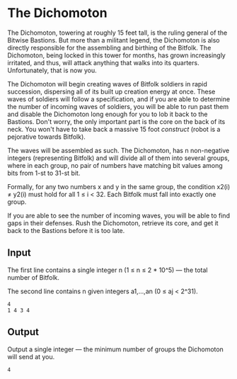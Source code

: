 # The Dichomoton

The Dichomoton, towering at roughly 15 feet tall, is the ruling general of the Bitwise Bastions. But more than a militant legend, the Dichomoton is also directly responsible for the assembling and birthing of the Bitfolk. The Dichomoton, being locked in this tower for months, has grown increasingly irritated, and thus, will attack anything that walks into its quarters. Unfortunately, that is now you.

The Dichomoton will begin creating waves of Bitfolk soldiers in rapid succession, dispersing all of its built up creation energy at once. These waves of soldiers will follow a specification, and if you are able to determine the number of incoming waves of soldiers, you will be able to run past them and disable the Dichomoton long enough for you to lob it back to the Bastions. Don't worry, the only important part is the core on the back of its neck. You won't have to take back a massive 15 foot *construct* (robot is a pejorative towards Bitfolk).

The waves will be assembled as such. The Dichomoton, has n non-negative integers (representing Bitfolk) and will divide all of them into several groups, where in each group, no pair of numbers have matching bit values among bits from 1-st to 31-st bit.

Formally, for any two numbers x and y in the same group, the condition x2(i) ≠ y2(i) must hold for all 1 ≤ i < 32. Each Bitfolk must fall into exactly one group.

If you are able to see the number of incoming waves, you will be able to find gaps in their defenses. Rush the Dichomoton, retrieve its core, and get it back to the Bastions before it is too late.
## Input

The first line contains a single integer n (1 ≤ n ≤ 2 * 10^5) — the total number of Bitfolk.

The second line contains n given integers a1,…,an (0 ≤ aj < 2^31).

```
4
1 4 3 4
```

## Output

Output a single integer — the minimum number of groups the Dichomoton will send at you.

```
4
```
